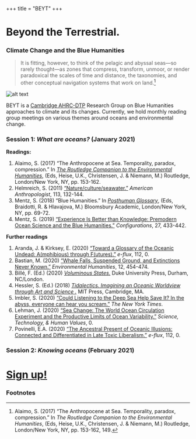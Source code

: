 +++
title = "BEYT"
+++

# Beyond the Terrestrial. 
### Climate Change and the Blue Humanities

> It is fitting, however, to think of the pelagic and abyssal seas—so rarely thought—as zones that compress, transform, unmoor, or render paradoxical the scales of time and distance, the taxonomies, and other conceptual navigation systems that work on land.[^1]

![alt text](coral-header.jpg)


BEYT is a [Cambridge AHRC-DTP](https://www.ahrcdtp.csah.cam.ac.uk/) Research Group on Blue Humanities approaches to climate and its changes. Currently, we hold monthly reading group meetings on various themes around oceans and environmental change.

### Session 1: *What are oceans?* (January 2021)

**Readings:**
1. Alaimo, S. (2017) “The Anthropocene at Sea. Temporality, paradox, compression.” In [_The Routledge Companion to the Environmental Humanities_](https://www.routledge.com/The-Routledge-Companion-to-the-Environmental-Humanities/Heise-Christensen-Niemann/p/book/9781138786745), (Eds, Heise, U.K., Christensen, J. & Niemann, M.) Routledge, London/New York, NY, pp. 153-162.
2. Helmreich, S. (2011) [“Nature/culture/seawater.”](https://doi.org/10.1111/j.1548-1433.2010.01311.x) _American Anthropologist_, 113, 132-144.
3. Mentz, S. (2018) “Blue Humanities.” In [_Posthuman Glossary_](https://www.bloomsbury.com/uk/posthuman-glossary-9781350030244/), (Eds, Braidotti, R. & Hlavajova, M.) Bloomsbury Academic, London/New York, NY, pp. 69-72.
4. Mentz, S. (2019) [“Experience Is Better than Knowledge: Premodern Ocean Science and the Blue Humanities.”](https://doi.org/10.1353/con.2019.0029) _Configurations_, 27, 433-442.

**Further readings**
1. Aranda, J. & Kirksey, E. (2020) [“Toward a Glossary of the Oceanic Undead: A(mphibious) through F(utures).”](https://www.e-flux.com/journal/112/354965/toward-a-glossary-of-the-oceanic-undead-a-mphibious-through-f-utures/) _e-flux_, 112, 0.
2. Bastian, M. (2020) [“Whale Falls, Suspended Ground, and Extinctions Never Known.”](https://read.dukeupress.edu/environmental-humanities/article/12/2/454/166998/Whale-Falls-Suspended-Ground-and-Extinctions-Never) _Environmental Humanities_, 12, 454-474.
3. Billé, F. (Ed.) (2020) [_Voluminous States._](https://www.dukeupress.edu/voluminous-states) Duke University Press, Durham, NC/London.
4. Hessler, S. (Ed.) (2018) [_Tidalectics. Imagining an Oceanic Worldview through Art and Science
._](https://mitpress.mit.edu/books/tidalectics) MIT Press, Cambridge, MA.
5. Imbler, S. (2020) [“Could Listening to the Deep Sea Help Save It? In the abyss, everyone can hear you scream.”](https://www.nytimes.com/2020/11/10/science/deep-sea-marine-biology-acoustics.html?referringSource=articleShare&fbclid=IwAR340MK6tpLPfXSTZ3nDsP7uO7Qg5BeqLKZhs8SU_-AxuY5-z1KIW1FZoL8) _The New York Times_.
6. Lehman, J. (2020) [“Sea Change: The World Ocean Circulation Experiment and the Productive Limits of Ocean Variability.”](https://journals.sagepub.com/doi/10.1177/0162243920949932) _Science, Technology, & Human Values_, 0.
7. Povinelli, E.A. (2020) [“The Ancestral Present of Oceanic Illusions: Connected and Differentiated in Late Toxic Liberalism.”](https://www.e-flux.com/journal/112/352823/the-ancestral-present-of-oceanic-illusions-connected-and-differentiated-in-late-toxic-liberalism/) _e-flux_, 112, 0.

### Session 2:  *Knowing oceans* (February 2021)

# [Sign up!](https://tinyurl.com/beyondterra)


### Footnotes

[^1]: Alaimo, S. (2017) “The Anthropocene at Sea. Temporality, paradox, compression.” In _The Routledge Companion to the Environmental Humanities_, (Eds, Heise, U.K., Christensen, J. & Niemann, M.) Routledge, London/New York, NY, pp. 153-162, 149.
[^2]: This is the second footnote.



